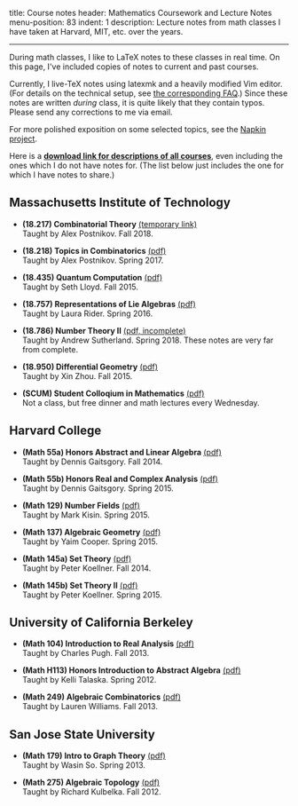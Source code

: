 title: Course notes
header: Mathematics Coursework and Lecture Notes
menu-position: 83
indent: 1
description: Lecture notes from math classes I have taken at Harvard, MIT, etc. over the years.

---

During math classes, I like to LaTeX notes to these classes in real time.
On this page, I've included copies of notes to current and past courses.

Currently, I live-TeX notes using latexmk and a heavily modified Vim editor.
(For details on the technical setup, see [the corresponding FAQ](faq-school.html).)
Since these notes are written *during* class, it is quite likely that they contain typos.
Please send any corrections to me via email.

For more polished exposition on some selected topics, see the [Napkin project](napkin.html).

Here is a **[download link for descriptions of all courses][transcript]**,
even including the ones which I do not have notes for.
(The list below just includes the one for which I have notes to share.)

<!-- Some of the links are temporary Dropbox links.
If you want to link these notes, you should always link to this page.
The Dropbox links will expire at the end of each semester. -->

## Massachusetts Institute of Technology

* <b>(18.217) Combinatorial Theory</b>
  [(temporary link)](https://www.dropbox.com/s/a2ljqsz2i2amvl0/MIT-18-217.pdf?dl=0)<br>
  Taught by Alex Postnikov. Fall 2018.

* <b>(18.218) Topics in Combinatorics</b> [(pdf)](notes/MIT-18-218.pdf)<br> 
  Taught by Alex Postnikov. Spring 2017.

* <b>(18.435) Quantum Computation</b> [(pdf)](notes/MIT-18-435.pdf)<br>
  Taught by Seth Lloyd. Fall 2015.

* <b>(18.757) Representations of Lie Algebras</b> [(pdf)](notes/MIT-18-757.pdf)<br>
  Taught by Laura Rider. Spring 2016.

+ <b>(18.786) Number Theory II</b> [(pdf, incomplete)](notes/MIT-18-786.pdf)<br>
  Taught by Andrew Sutherland. Spring 2018. These notes are very far from complete.

* <b>(18.950) Differential Geometry</b> [(pdf)](notes/MIT-18-950.pdf)<br>
  Taught by Xin Zhou. Fall 2015.

* <b>(SCUM) Student Colloqium in Mathematics</b> [(pdf)](notes/SCUM.pdf)<br>
  Not a class, but free dinner and math lectures every Wednesday.

## Harvard College
* <b>(Math 55a) Honors Abstract and Linear Algebra</b> [(pdf)](notes/Harvard-55a.pdf)<br>
  Taught by Dennis Gaitsgory. Fall 2014.

* <b>(Math 55b) Honors Real and Complex Analysis</b> [(pdf)](notes/Harvard-55b.pdf)<br>
  Taught by Dennis Gaitsgory. Spring 2015.

* <b>(Math 129) Number Fields</b> [(pdf)](notes/Harvard-129.pdf)<br>
  Taught by Mark Kisin. Spring 2015.

* <b>(Math 137) Algebraic Geometry</b> [(pdf)](notes/Harvard-137.pdf)<br>
  Taught by Yaim Cooper. Spring 2015.

* <b>(Math 145a) Set Theory</b> [(pdf)](notes/Harvard-145a.pdf)<br>
  Taught by Peter Koellner. Fall 2014.

* <b>(Math 145b) Set Theory II</b> [(pdf)](notes/Harvard-145b.pdf)<br>
  Taught by Peter Koellner. Spring 2015.

## University of California Berkeley
* <b>(Math 104) Introduction to Real Analysis</b> [(pdf)](notes/UCB104.pdf)<br>
  Taught by Charles Pugh. Fall 2013.

* <b>(Math H113) Honors Introduction to Abstract Algebra</b> [(pdf)](notes/UCBH113.pdf)<br>
  Taught by Kelli Talaska. Spring 2012.

* <b>(Math 249) Algebraic Combinatorics</b> [(pdf)](notes/UCB249.pdf)<br>
  Taught by Lauren Williams. Fall 2013.

## San Jose State University
* <b>(Math 179) Intro to Graph Theory</b> [(pdf)](notes/SJSU179.pdf)<br>
  Taught by Wasin So. Spring 2013.

* <b>(Math 275) Algebraic Topology</b> [(pdf)](notes/SJSU275.pdf)<br>
  Taught by Richard Kulbelka. Fall 2012.


[transcript]: upload/math-coursework.pdf
